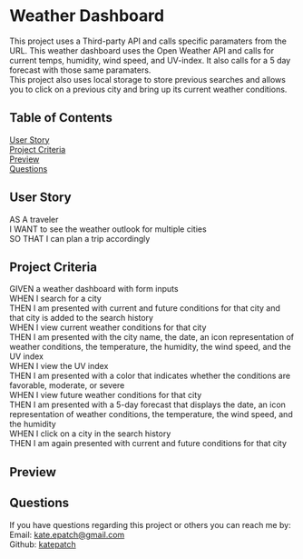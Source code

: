 # Weather Dashboard

This project uses a Third-party API and calls specific paramaters from the URL. This weather dashboard uses the Open Weather API and calls for current temps, humidity, wind speed, and UV-index.  It also calls for a 5 day forecast with those same paramaters.</br>
This project also uses local storage to store previous searches and allows you to click on a previous city and bring up its current weather conditions.</br>

## Table of Contents

[User Story](#user-story)</br>
[Project Criteria](#project-criteria)</br>
[Preview](#preview)</br>
[Questions](#questions)

## User Story

AS A traveler</br>
I WANT to see the weather outlook for multiple cities</br>
SO THAT I can plan a trip accordingly

## Project Criteria

GIVEN a weather dashboard with form inputs</br>
WHEN I search for a city</br>
THEN I am presented with current and future conditions for that city and that city is added to the search history</br>
WHEN I view current weather conditions for that city</br>
THEN I am presented with the city name, the date, an icon representation of weather conditions, the temperature, the humidity, the wind speed, and the UV index</br>
WHEN I view the UV index</br>
THEN I am presented with a color that indicates whether the conditions are favorable, moderate, or severe</br>
WHEN I view future weather conditions for that city</br>
THEN I am presented with a 5-day forecast that displays the date, an icon representation of weather conditions, the temperature, the wind speed, and the humidity</br>
WHEN I click on a city in the search history</br>
THEN I am again presented with current and future conditions for that city

## Preview

## Questions

If you have questions regarding this project or others you can reach me by:</br>
Email: kate.epatch@gmail.com</br>
Github: [katepatch](https://github.com/katepatch)
